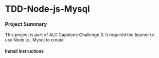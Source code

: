 # TDD-Node-js-Mysql
### Project Summary
This project is part of ALC Capstone Challenge 3.
It required the learner to use Node.js , Mysql to create 
#### Install Instructions 

